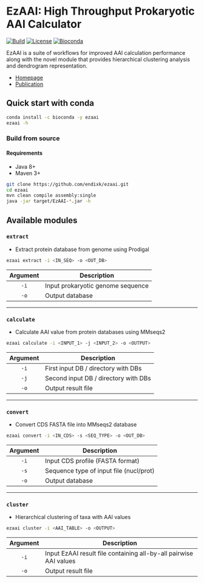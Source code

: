 # EzAAI: High Throughput Prokaryotic AAI Calculator 
[![Build](https://img.shields.io/github/actions/workflow/status/endixk/ezaai/maven-build.yml)](https://github.com/endixk/ezaai/actions)
[![License](https://img.shields.io/github/license/endixk/ezaai)](https://github.com/endixk/ezaai/blob/main/LICENSE.md)
[![Bioconda](https://img.shields.io/conda/dn/bioconda/ezaai?logo=anaconda)](https://anaconda.org/bioconda/ezaai) 

EzAAI is a suite of workflows for improved AAI calculation performance along with the novel module that provides hierarchical clustering analysis and dendrogram representation.

 * [Homepage](http://leb.snu.ac.kr/ezaai)
 * [Publication](https://doi.org/10.1007/s12275-021-1154-0)


## Quick start with conda

~~~bash
conda install -c bioconda -y ezaai
ezaai -h
~~~

### Build from source
#### Requirements
   * Java 8+
   * Maven 3+
~~~bash
git clone https://github.com/endixk/ezaai.git
cd ezaai
mvn clean compile assembly:single
java -jar target/EzAAI-*.jar -h
~~~

## Available modules
### `extract`
 * Extract protein database from genome using Prodigal

~~~bash
ezaai extract -i <IN_SEQ> -o <OUT_DB>
~~~

|Argument|Description|
|:-:|-----------------|
|`-i`|Input prokaryotic genome sequence|
|`-o`|Output database|

---

### `calculate`	
 * Calculate AAI value from protein databases using MMseqs2

~~~bash
ezaai calculate -i <INPUT_1> -j <INPUT_2> -o <OUTPUT>
~~~

|Argument|Description|
|:-:|-----------------|
|`-i`|First input DB / directory with DBs|
|`-j`|Second input DB / directory with DBs|
|`-o`|Output result file|

---

### `convert`	
 * Convert CDS FASTA file into MMseqs2 database

~~~bash
ezaai convert -i <IN_CDS> -s <SEQ_TYPE> -o <OUT_DB>
~~~

|Argument|Description|
|:-:|-----------------|
|`-i`|Input CDS profile (FASTA format)|
|`-s`|Sequence type of input file (nucl/prot)|
|`-o`|Output database|

---

### `cluster`
 * Hierarchical clustering of taxa with AAI values

~~~bash
ezaai cluster -i <AAI_TABLE> -o <OUTPUT>
~~~

|Argument|Description|
|:-:|-----------------|
|`-i`|Input EzAAI result file containing all-by-all pairwise AAI values|
|`-o`|Output result file|
